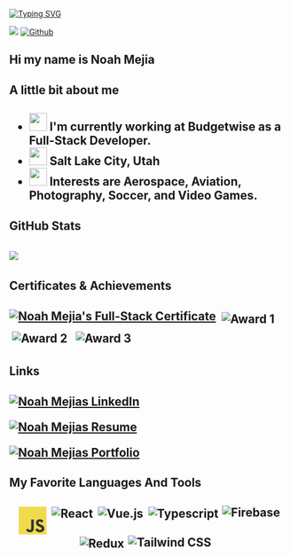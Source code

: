 <a href="https://git.io/typing-svg"><img src="https://readme-typing-svg.herokuapp.com?font=Fira+Code&pause=1000&color=FFFFFF&width=435&lines=Front-End+Developer" alt="Typing SVG"/></a>

![](https://visitor-badge.laobi.icu/badge?page_id=Noah0217.CharalambosIoannou)
[![Github](https://img.shields.io/github/followers/Noah0217?label=Follow&style=social)](https://github.com/Noah0217)

<h2>Hi my name is Noah Mejia <!--<img src="https://camo.githubusercontent.com/e8e7b06ecf583bc040eb60e44eb5b8e0ecc5421320a92929ce21522dbc34c891/68747470733a2f2f6d656469612e67697068792e636f6d2f6d656469612f6876524a434c467a6361737252346961377a2f67697068792e676966" width="25" height="25">-->

<h2>A little bit about me<h2>

- <img src="https://cdn-icons-png.flaticon.com/128/7069/7069922.png" width="32" height="32"> I'm currently working at Budgetwise as a Full-Stack Developer.
- <img src="https://github.com/Noah0217/Noah0217/assets/84366215/63346999-65c6-45ed-844d-b76cb6eb0149" width="32" height="32"> Salt Lake City, Utah
- <img src="https://cdn-icons-png.flaticon.com/128/2646/2646860.png" width="32" height="32"> Interests are Aerospace, Aviation, Photography, Soccer, and Video Games.
<!--- 🌵 I'm currently learning Nuxt.js-->
<!--- 🥅 My goal is to get a job in Front End Development.-->
  
<h2>GitHub Stats<h2>
<img src="https://github-readme-stats.vercel.app/api?username=noah0217&count_private=true&title_color=5d6475&icon_color=3a3b3c&text_color=858b97&bg_color=151515">

<h2>Certificates & Achievements<h2>
<p align="left">
<a href="https://www.credly.com/earner/earned/badge/47bf9c4f-9a39-4cb3-9b19-104adef581d8"><img src="https://images.credly.com/size/200x200/images/b46a4322-026c-4a9f-bf6b-896062acc22c/image.png" alt=" Noah Mejia's Full-Stack Certificate"></a>
<img src="https://user-images.githubusercontent.com/84366215/191164557-3903ff42-15bd-42c2-9b0c-57eae9773e16.png" alt="Award 1" height="150" style="vertical-align:top; margin:5px">
<img src="https://user-images.githubusercontent.com/84366215/191165356-9aadbaa6-6665-42df-a7ce-644fba0263a5.png" alt="Award 2" height="150" style="vertical-align:top; margin:5px">
<img src="https://user-images.githubusercontent.com/84366215/191165416-1a87c62d-d197-4dc1-a75b-098f994734c4.png" alt="Award 3" height="150" style="vertical-align:top; margin:5px">

<h2 align="left">Links<h2>

<a href="https://www.linkedin.com/in/noah-mejia-b05952212/" target="_blank"> <img src="https://brandlogos.net/wp-content/uploads/2016/06/linkedin-logo.png" alt="Noah Mejias LinkedIn" width="75" height="75"/> </a>

<a href="https://docs.google.com/document/d/1fKAy3e2gS0TpRoYT0uMgJAchfg5Se5CD212T1RcVp5c/edit?usp=sharing" target="_blank"> <img src="https://www.iconpacks.net/icons/2/free-file-icon-1453-thumb.png" alt="Noah Mejias Resume" width="75" height="75"/> </a>

<a href="https://noah-mejia-portfolio.netlify.app" target="_blank"> <img src="https://cdn-icons-png.flaticon.com/512/72/72626.png" alt="Noah Mejias Portfolio" width="75" height="75"/> </a>

<h2>My Favorite Languages And Tools<h2>
<p align="center">
<img src="https://raw.githubusercontent.com/github/explore/80688e429a7d4ef2fca1e82350fe8e3517d3494d/topics/javascript/javascript.png" alt="Javascript" height="50" style="vertical-align:top; margin:2px">
<img src="https://upload.wikimedia.org/wikipedia/commons/thumb/a/a7/React-icon.svg/2300px-React-icon.svg.png" alt="React" height="50" style="vertical-align:top; margin:2px">
<img src="https://upload.wikimedia.org/wikipedia/commons/thumb/9/95/Vue.js_Logo_2.svg/888px-Vue.js_Logo_2.svg.png" alt="Vue.js" height="45" style="vertical-align:top; margin:2px">
<img src="https://upload.wikimedia.org/wikipedia/commons/thumb/4/4c/Typescript_logo_2020.svg/1024px-Typescript_logo_2020.svg.png" alt="Typescript" height="50" style="vertical-align:top; margin:2px">
<img src="https://avatars.githubusercontent.com/u/1335026?s=280&v=4" alt="Firebase" height="50" style="vertical-align:top; margin:0px">
<img src="https://raw.githubusercontent.com/reduxjs/redux/master/logo/logo.png" alt="Redux" height="50" style="vertical-align:top; margin:2px">  
<img src="https://upload.wikimedia.org/wikipedia/commons/thumb/d/d5/Tailwind_CSS_Logo.svg/1200px-Tailwind_CSS_Logo.svg.png" alt="Tailwind CSS" height="37" style="vertical-align:top; margin-right: 15px;">

<div id="header" align="center">

<!--[![spotify-github-profile](https://spotify-github-profile.vercel.app/api/view?uid=noahm0217&cover_image=true&theme=natemoo-re&bar_color=4687dd&bar_color_cover=true)](https://github.com/kittinan/spotify-github-profile)-->

</div>


